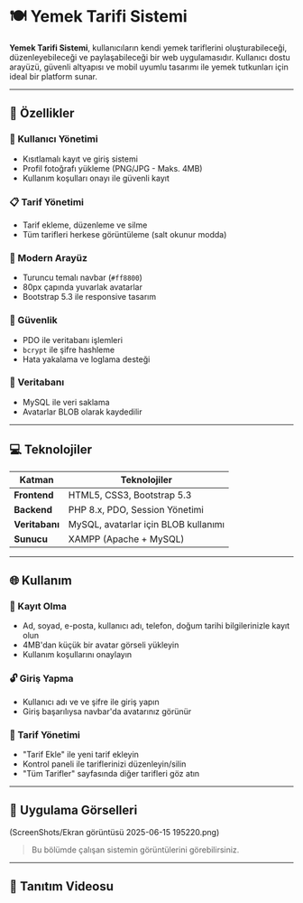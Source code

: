 # 🍽️ Yemek Tarifi Sistemi

**Yemek Tarifi Sistemi**, kullanıcıların kendi yemek tariflerini oluşturabileceği, düzenleyebileceği ve paylaşabileceği bir web uygulamasıdır. Kullanıcı dostu arayüzü, güvenli altyapısı ve mobil uyumlu tasarımı ile yemek tutkunları için ideal bir platform sunar.

---

## 🔧 Özellikler

### 👤 Kullanıcı Yönetimi

* Kısıtlamalı kayıt ve giriş sistemi
* Profil fotoğrafı yükleme (PNG/JPG - Maks. 4MB)
* Kullanım koşulları onayı ile güvenli kayıt

### 📋 Tarif Yönetimi

* Tarif ekleme, düzenleme ve silme
* Tüm tarifleri herkese görüntüleme (salt okunur modda)

### 🎨 Modern Arayüz

* Turuncu temalı navbar (`#ff8800`)
* 80px çapında yuvarlak avatarlar
* Bootstrap 5.3 ile responsive tasarım

### 🔐 Güvenlik

* PDO ile veritabanı işlemleri
* `bcrypt` ile şifre hashleme
* Hata yakalama ve loglama desteği

### 📀 Veritabanı

* MySQL ile veri saklama
* Avatarlar BLOB olarak kaydedilir

---

## 💻 Teknolojiler

| Katman         | Teknolojiler                         |
| -------------- | ------------------------------------ |
| **Frontend**   | HTML5, CSS3, Bootstrap 5.3           |
| **Backend**    | PHP 8.x, PDO, Session Yönetimi       |
| **Veritabanı** | MySQL, avatarlar için BLOB kullanımı |
| **Sunucu**     | XAMPP (Apache + MySQL)               |

---

## 🌐 Kullanım

### 📝 Kayıt Olma

* Ad, soyad, e-posta, kullanıcı adı, telefon, doğum tarihi bilgilerinizle kayıt olun
* 4MB'dan küçük bir avatar görseli yükleyin
* Kullanım koşullarını onaylayın

### 🔓 Giriş Yapma

* Kullanıcı adı ve  ve şifre ile giriş yapın
* Giriş başarılıysa navbar'da avatarınız görünür

### 🍲 Tarif Yönetimi

* "Tarif Ekle" ile yeni tarif ekleyin
* Kontrol paneli ile tariflerinizi düzenleyin/silin
* "Tüm Tarifler" sayfasında diğer tarifleri göz atın

---

## 📸 Uygulama Görselleri
(ScreenShots/Ekran görüntüsü 2025-06-15 195220.png)

> Bu bölümde çalışan sistemin görüntülerini görebilirsiniz.


---

## 🎥 Tanıtım Videosu

